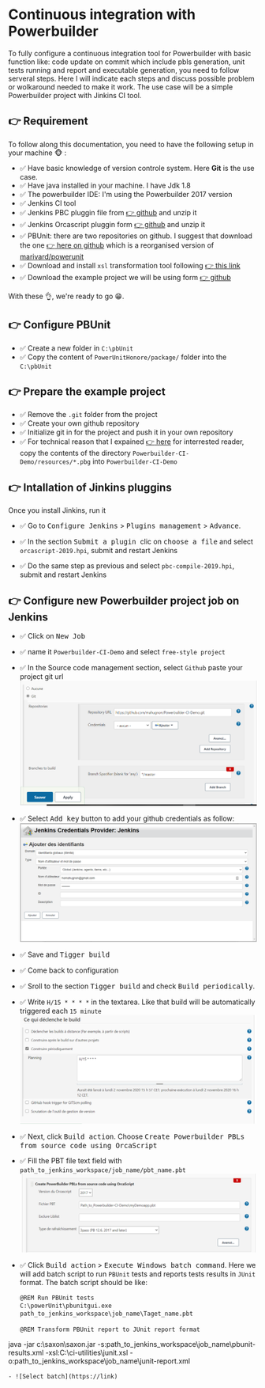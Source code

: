 # Continuous integration with Powerbuilder

To fully configure a continuous integration tool for Powerbuilder with basic function like: code update on commit which include pbls generation, unit tests running and report and executable generation, you need to follow serveral steps. Here I will indicate each steps and discuss possible problem or wolkaround needed to make it work. The use case will be a simple Powerbuilder project with Jinkins CI tool.  

## :point_right: Requirement

To follow along this documentation,  you need to have the following setup in your machine :monkey_face: :

- :white_check_mark: Have basic knowledge of version controle system. Here **Git** is the use case.
- :white_check_mark: Have java installed in your machine. I have Jdk 1.8
- :white_check_mark: The powerbuilder IDE: I'm using the Powerbuilder 2017 version
- :white_check_mark: Jenkins CI tool
- :white_check_mark: Jenkins PBC pluggin file from [:point_right: github](https://github.com/bruce-armstrong/pbc_compile-plugin-2019.git) and unzip it
- :white_check_mark: Jenkins Orcascript pluggin form [:point_right: github](https://github.com/bruce-armstrong/orcascript-plugin-2019.git) and unzip it
- :white_check_mark: PBUnit: there are two repositories on github. I suggest  that download the one  [:point_right: here on github](https://github.com/mahugnon/PowerUnitHonore.git) which is  a reorganised version of [marivard/powerunit](https://github.com/marivard/powerunit.git)
- :white_check_mark:  Download  and install `xsl` transformation tool  following [:point_right: this link](https://dev.pageseeder.com/get_started/tutorials/how_to_run_xslt_from_the_command_line.html)
- :white_check_mark: Download the example project we will be using  form [:point_right: github](https://github.com/mahugnon/Powerbuilder-CI-Demo.git)

With these :ok_hand:, we're ready to go   :grin:.

## :point_right: Configure PBUnit

- :white_check_mark: Create a new folder in `C:\pbUnit`
- :white_check_mark: Copy the content of `PowerUnitHonore/package/` folder into the `C:\pbUnit`

## :point_right: Prepare the example project

- :white_check_mark: Remove the `.git` folder from the project
- :white_check_mark: Create your own github repository
- :white_check_mark: Initialize git in for the project  and push it in your own repository
- :white_check_mark: For technical reason that I expained  [:point_right: here](https://github.com/mahugnon/PowerbuilderWiki/blob/master/PBLRegeneration.md) for interrested reader, copy the contents of the directory `Powerbuilder-CI-Demo/resources/*.pbg`  into `Powerbuilder-CI-Demo`


## :point_right: Intallation of Jinkins pluggins

Once you install Jinkins, run it

- :white_check_mark: Go to <kbd>Configure Jenkins</kbd> > <kbd>Plugins management</kbd>  >  <kbd>Advance</kbd>.

- :white_check_mark: In the section <kbd> Submit a plugin </kbd> clic on  <kbd>choose a file</kbd> and select  `orcascript-2019.hpi`, submit and restart Jenkins  
- :white_check_mark: Do the same step as previous and select `pbc-compile-2019.hpi`, submit and restart Jenkins

## :point_right: Configure new Powerbuilder project job on Jenkins
  
- :white_check_mark: Click on <kbd>New Job</kbd>
- :white_check_mark:  name it  `Powerbuilder-CI-Demo` and select `free-style project`
- :white_check_mark:  In the Source code management section, select `Github`  paste your project git url ![Source control system](resources/jenkins-sourcemanagement.png)
  
- :white_check_mark: Select  <kbd>Add key</kbd> button to add your github credentials as follow: ![Github credention](resources/jenkins-sourcemanagement-credentials.png)
  
- :white_check_mark:  Save and <kbd>Tigger build<kbd>
  
- :white_check_mark: Come back to configuration

- :white_check_mark: Sroll to the section  <kbd>Tigger build</kbd> and check <kbd>Build periodically</kbd>.  
- :white_check_mark: Write `H/15 * * * *`  in the textarea.  Like that build will be automatically triggered each `15 minute` ![Trigger build](resources/jenkins-sourcemanagement-triggerBuild.png)

- :white_check_mark: Next, click <kbd>Build action</kbd>. Choose <kbd>Create Powerbuilder PBLs from source code using OrcaScript</kbd>

- :white_check_mark: Fill the PBT file text field with `path_to_jenkins_workspace/job_name/pbt_name.pbt`
![PBLs generation](resources/jenkins-sourcemanagement-pathTo_pbtForPBLUpdating.png)

- :white_check_mark: Click  <kbd>Build action</kbd> > <kbd>Execute Windows batch command</kbd>. Here we will add batch script to run `PBUnit` tests and reports tests results in `JUnit` format. The batch script should be like:
  
  ```batch
  @REM Run PBUnit tests
  C:\powerUnit\pbunitgui.exe path_to_jenkins_workspace\job_name\Taget_name.pbt
  
  @REM Transform PBUnit report to JUnit report format
java -jar c:\saxon\saxon.jar -s:path_to_jenkins_workspace\job_name\pbunit-results.xml -xsl:C:\ci-utilities\junit.xsl -o:path_to_jenkins_workspace\job_name\junit-report.xml
  ```
- ![Select batch](https://link)


